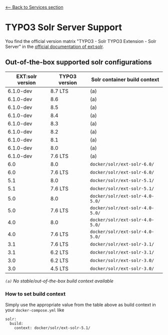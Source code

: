 [<-- Back to Services section](../../documentation/SERVICES.md)

# TYPO3 Solr Server Support

You find the official version matrix "TYPO3 - Solr TYPO3 Extension - Solr Server" in the [official documentation of ext:solr](https://docs.typo3.org/typo3cms/extensions/solr/Appendix/VersionMatrix.html).

## Out-of-the-box supported solr configurations


EXT:solr version | TYPO3 version | Solr container build context
-----------------|---------------|---------------------------------
6.1.0-dev        | 8.7 LTS       | (a)
6.1.0-dev        | 8.6           | (a)
6.1.0-dev        | 8.5           | (a)
6.1.0-dev        | 8.4           | (a)
6.1.0-dev        | 8.3           | (a)
6.1.0-dev        | 8.2           | (a)
6.1.0-dev        | 8.1           | (a)
6.1.0-dev        | 8.0           | (a)
6.1.0-dev        | 7.6 LTS       | (a)
6.0              | 8.0           | `docker/solr/ext-solr-6.0/`
6.0              | 7.6 LTS       | `docker/solr/ext-solr-6.0/`
5.1              | 8.0           | `docker/solr/ext-solr-5.1/`
5.1              | 7.6 LTS       | `docker/solr/ext-solr-5.1/`
5.0              | 8.0           | `docker/solr/ext-solr-4.0-5.0/`
5.0              | 7.6 LTS       | `docker/solr/ext-solr-4.0-5.0/`
4.0              | 8.0           | `docker/solr/ext-solr-4.0-5.0/`
4.0              | 7.6 LTS       | `docker/solr/ext-solr-4.0-5.0/`
3.1              | 7.6 LTS       | `docker/solr/ext-solr-3.1/`
3.1              | 6.2 LTS       | `docker/solr/ext-solr-3.1/`
3.0              | 6.2 LTS       | `docker/solr/ext-solr-3.0/`
3.0              | 4.5 LTS       | `docker/solr/ext-solr-3.0/`

_`(a)` No stable/out-of-the-box build context available_


### How to set build context

Simply use the appropriate value from the table above as build context in your `docker-compose.yml` like

    solr:
      build:
        context: docker/solr/ext-solr-5.1/

